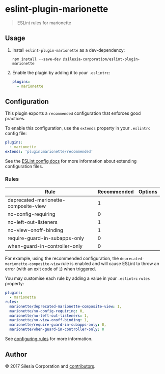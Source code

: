 # eslint-plugin-marionette

> ESLint rules for marionette

## Usage

1. Install `eslint-plugin-marionette` as a dev-dependency:

    ```shell
    npm install --save-dev @silesia-corporation/eslint-plugin-marionette
    ```

2. Enable the plugin by adding it to your `.eslintrc`:

    ```yaml
    plugins:
      - marionette
    ```

## Configuration

This plugin exports a `recommended` configuration that enforces good practices.

To enable this configuration, use the `extends` property in your `.eslintrc`
config file:

```yaml
plugins:
  - marionette
extends: 'plugin:marionette/recommended'
```

See the [ESLint config docs][] for more information about extending
configuration files.

[eslint config docs]: http://eslint.org/docs/user-guide/configuring#extending-configuration-files

### Rules

Rule                                  | Recommended      | Options
----                                  | -----------      | -------
deprecated-marionette-composite-view  | 1                |
no-config-requiring                   | 0                |
no-left-out-listeners                 | 1                |
no-view-onoff-binding                 | 1                |
require-guard-in-subapps-only         | 0                |
when-guard-in-controller-only         | 0                |

For example, using the recommended configuration, the `deprecated-marionette-composite-view` rule
is enabled and will cause ESLint to throw an error (with an exit code of `1`)
when triggered.

You may customise each rule by adding a value in your `.eslintrc` `rules`
property:

```yaml
plugins:
  - marionette
rules:
  marionette/deprecated-marionette-composite-view: 1,
  marionette/no-config-requiring: 0,
  marionette/no-left-out-listeners: 1,
  marionette/no-view-onoff-binding: 1,
  marionette/require-guard-in-subapps-only: 0,
  marionette/when-guard-in-controller-only: 0
```

See [configuring rules][] for more information.

[configuring rules]: http://eslint.org/docs/user-guide/configuring#configuring-rules

## Author

© 2017 Silesia Corporation and [contributors][].

[contributors]: https://github.com/silesia-corporation/eslint-plugin-marionette/graphs/contributors
